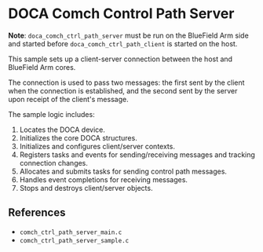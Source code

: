 # DOCA Comch Control Path Server

**Note**: `doca_comch_ctrl_path_server` must be run on the BlueField Arm side and started before `doca_comch_ctrl_path_client` is started on the host.

This sample sets up a client-server connection between the host and BlueField Arm cores.

The connection is used to pass two messages: the first sent by the client when the connection is established, and the second sent by the server upon receipt of the client's message.

The sample logic includes:

1. Locates the DOCA device.
2. Initializes the core DOCA structures.
3. Initializes and configures client/server contexts.
4. Registers tasks and events for sending/receiving messages and tracking connection changes.
5. Allocates and submits tasks for sending control path messages.
6. Handles event completions for receiving messages.
7. Stops and destroys client/server objects.

## References

- `comch_ctrl_path_server_main.c`
- `comch_ctrl_path_server_sample.c`
